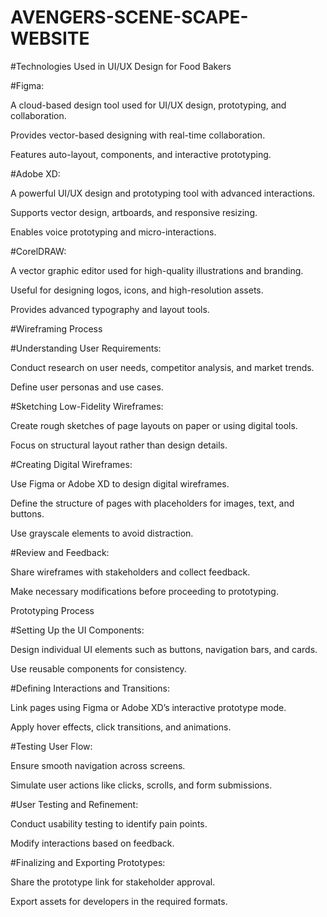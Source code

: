 # AVENGERS-SCENE-SCAPE-WEBSITE

#Technologies Used in UI/UX Design for Food Bakers

#Figma:

A cloud-based design tool used for UI/UX design, prototyping, and collaboration.

Provides vector-based designing with real-time collaboration.

Features auto-layout, components, and interactive prototyping.

#Adobe XD:

A powerful UI/UX design and prototyping tool with advanced interactions.

Supports vector design, artboards, and responsive resizing.

Enables voice prototyping and micro-interactions.

#CorelDRAW:

A vector graphic editor used for high-quality illustrations and branding.

Useful for designing logos, icons, and high-resolution assets.

Provides advanced typography and layout tools.

#Wireframing Process

#Understanding User Requirements:

Conduct research on user needs, competitor analysis, and market trends.

Define user personas and use cases.

#Sketching Low-Fidelity Wireframes:

Create rough sketches of page layouts on paper or using digital tools.

Focus on structural layout rather than design details.

#Creating Digital Wireframes:

Use Figma or Adobe XD to design digital wireframes.

Define the structure of pages with placeholders for images, text, and buttons.

Use grayscale elements to avoid distraction.

#Review and Feedback:

Share wireframes with stakeholders and collect feedback.

Make necessary modifications before proceeding to prototyping.

Prototyping Process

#Setting Up the UI Components:

Design individual UI elements such as buttons, navigation bars, and cards.

Use reusable components for consistency.

#Defining Interactions and Transitions:

Link pages using Figma or Adobe XD’s interactive prototype mode.

Apply hover effects, click transitions, and animations.

#Testing User Flow:

Ensure smooth navigation across screens.

Simulate user actions like clicks, scrolls, and form submissions.

#User Testing and Refinement:

Conduct usability testing to identify pain points.

Modify interactions based on feedback.

#Finalizing and Exporting Prototypes:

Share the prototype link for stakeholder approval.

Export assets for developers in the required formats.

